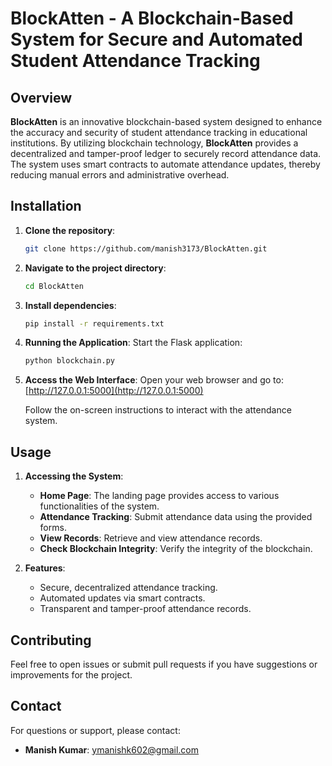 # BlockAtten - A Blockchain-Based System for Secure and Automated Student Attendance Tracking

## Overview

**BlockAtten** is an innovative blockchain-based system designed to enhance the accuracy and security of student attendance tracking in educational institutions. By utilizing blockchain technology, **BlockAtten** provides a decentralized and tamper-proof ledger to securely record attendance data. The system uses smart contracts to automate attendance updates, thereby reducing manual errors and administrative overhead.

## Installation

1. **Clone the repository**:
    ```bash
    git clone https://github.com/manish3173/BlockAtten.git
    ```

2. **Navigate to the project directory**:
    ```bash
    cd BlockAtten
    ```

3. **Install dependencies**:
    ```bash
    pip install -r requirements.txt
    ```

4. **Running the Application**:
    Start the Flask application:
    ```bash
    python blockchain.py
    ```

5. **Access the Web Interface**:
    Open your web browser and go to: [http://127.0.0.1:5000](http://127.0.0.1:5000)

    Follow the on-screen instructions to interact with the attendance system.

## Usage

1. **Accessing the System**:
   - **Home Page**: The landing page provides access to various functionalities of the system.
   - **Attendance Tracking**: Submit attendance data using the provided forms.
   - **View Records**: Retrieve and view attendance records.
   - **Check Blockchain Integrity**: Verify the integrity of the blockchain.

2. **Features**:
   - Secure, decentralized attendance tracking.
   - Automated updates via smart contracts.
   - Transparent and tamper-proof attendance records.

## Contributing

Feel free to open issues or submit pull requests if you have suggestions or improvements for the project.

## Contact

For questions or support, please contact:

- **Manish Kumar**: [ymanishk602@gmail.com](mailto:ymanishk602@gmail.com)
